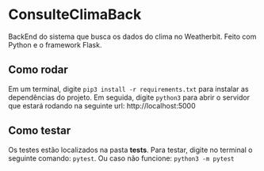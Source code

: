 # ConsulteClimaBack

BackEnd do sistema que busca os dados do clima no Weatherbit. Feito com Python e o framework Flask.

## Como rodar

Em um terminal, digite `pip3 install -r requirements.txt` para instalar as dependências do projeto. 
Em seguida, digite `python3` para abrir o servidor que estará rodando na seguinte url: http://localhost:5000

## Como testar

Os testes estão localizados na pasta __tests__. Para testar,  digite no terminal o seguinte comando: `pytest`. Ou caso não funcione: `python3 -m pytest`
